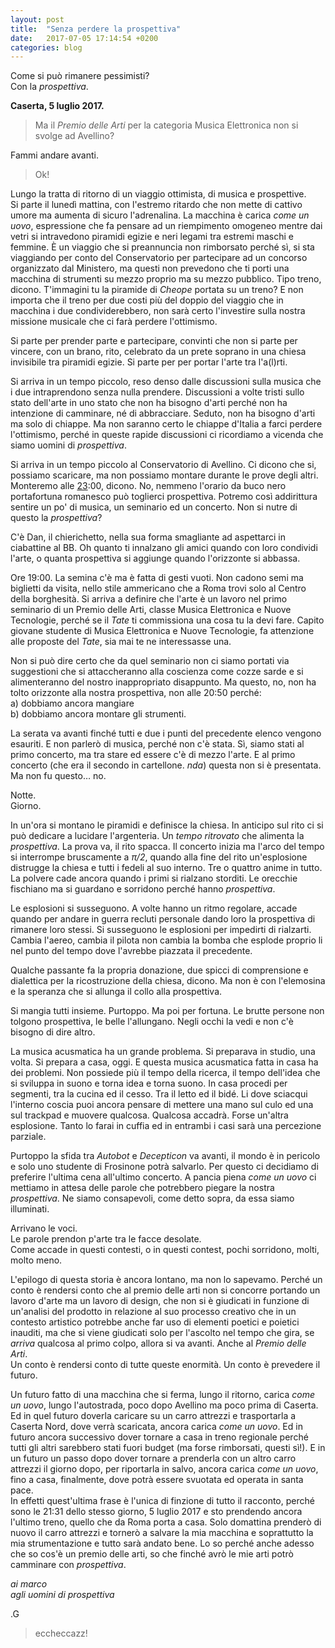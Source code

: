 ```yaml
---
layout: post
title:  "Senza perdere la prospettiva"
date:   2017-07-05 17:14:54 +0200
categories: blog
---
```


Come si può rimanere pessimisti?    
Con la *prospettiva*.

**Caserta, 5 luglio 2017.**

> Ma il *Premio delle Arti* per la categoria Musica Elettronica non si svolge ad Avellino?

Fammi andare avanti.

> Ok!

Lungo la tratta di ritorno di un viaggio ottimista, di musica e prospettive.    
Si parte il lunedì mattina, con l'estremo ritardo che non mette di cattivo umore
ma aumenta di sicuro l'adrenalina. La macchina è carica *come un uovo*, espressione che fa
pensare ad un riempimento omogeneo mentre dai vetri si intravedono piramidi egizie
e neri legami tra estremi maschi e femmine. È un viaggio che si preannuncia non
rimborsato perché sì, si sta viaggiando per conto del Conservatorio per partecipare
ad un concorso organizzato dal Ministero, ma questi non prevedono che ti porti una
macchina di strumenti su mezzo proprio ma su mezzo pubblico. Tipo treno, dicono.
T'immagini tu la piramide di *Cheope* portata su un treno? E non importa che il treno
per due costi più del doppio del viaggio che in macchina i due condividerebbero,
non sarà certo l'investire sulla nostra missione musicale che ci farà perdere
l'ottimismo.

Si parte per prender parte e partecipare, convinti che non si parte per vincere,
con un brano, rito, celebrato da un prete soprano in una chiesa invisibile tra
piramidi egizie. Si parte per per portar l'arte tra l'a(l)rti.

Si arriva in un tempo piccolo, reso denso dalle discussioni sulla musica che i due
intraprendono senza nulla prendere. Discussioni a volte tristi sullo stato
dell'arte in uno stato che non ha bisogno d'arti perché non ha intenzione di camminare,
né di abbracciare. Seduto, non ha bisogno d'arti ma solo di chiappe. Ma non saranno
certo le chiappe d'Italia a farci perdere l'ottimismo, perché in queste rapide
discussioni ci ricordiamo a vicenda che siamo uomini di *prospettiva*.

Si arriva in un tempo piccolo al Conservatorio di Avellino. Ci dicono che si, possiamo
scaricare, ma non possiamo montare durante le prove degli altri. Monteremo alle [23](http://buciodeculo.com):00, dicono.
No, nemmeno l'orario da buco nero portafortuna romanesco può toglierci prospettiva.
Potremo così addirittura sentire un po' di musica, un seminario ed un concerto.
Non si nutre di questo la *prospettiva*?

C'è Dan, il chierichetto, nella sua forma smagliante ad aspettarci in ciabattine al BB.
Oh quanto ti innalzano gli amici quando con loro condividi l'arte, o quanta prospettiva
si aggiunge quando l'orizzonte si abbassa.

Ore 19:00. La semina c'è ma è fatta di gesti vuoti. Non cadono semi ma biglietti da visita,
nello stile ammericano che a Roma trovi solo al Centro della borghesità. Si arriva
a definire che l'arte è un lavoro nel primo seminario di un Premio delle Arti, classe
Musica Elettronica e Nuove Tecnologie, perché se il *Tate* ti commissiona una cosa tu la
devi fare. Capito giovane studente di Musica Elettronica e Nuove Tecnologie, fa attenzione
alle proposte del *Tate*, sia mai te ne interessasse una.  

Non si può dire certo che da quel seminario non ci siamo portati via suggestioni
che si attaccheranno alla coscienza come cozze sarde e si alimenteranno del nostro
inappropriato disappunto. Ma questo, no, non ha tolto orizzonte alla nostra prospettiva,
non alle 20:50 perché:    
  a) dobbiamo ancora mangiare    
  b) dobbiamo ancora montare gli strumenti.    

La serata va avanti finché tutti e due i punti del precedente elenco vengono
esauriti. E non parlerò di musica, perché non c'è stata. Sì, siamo stati al primo
concerto, ma tra stare ed essere c'è di mezzo l'arte. E al primo concerto (che era il
secondo in cartellone. *nda*) questa non si è presentata. Ma non fu questo… no.

Notte.    
Giorno.

In un'ora si montano le piramidi e definisce la chiesa. In anticipo sul rito ci si
può dedicare a lucidare l'argenteria. Un *tempo ritrovato* che alimenta la *prospettiva*.
La prova va, il rito spacca. Il concerto inizia ma l'arco del tempo si interrompe
bruscamente a *π/2*, quando alla fine del rito un'esplosione distrugge la chiesa e tutti
i fedeli al suo interno. Tre o quattro anime in tutto.   
La polvere cade ancora quando i primi si rialzano storditi.
Le orecchie fischiano ma si guardano e sorridono perché hanno *prospettiva*.

Le esplosioni si susseguono. A volte hanno un ritmo regolare, accade quando per
andare in guerra recluti personale dando loro la prospettiva di rimanere loro stessi.
Si susseguono le esplosioni per impedirti di rialzarti. Cambia l'aereo, cambia il pilota
non cambia la bomba che esplode proprio li nel punto del tempo dove l'avrebbe
piazzata il precedente.

Qualche passante fa la propria donazione, due spicci di comprensione e dialettica
per la ricostruzione della chiesa, dicono. Ma non è con l'elemosina e la speranza
che si allunga il collo alla prospettiva.

Si mangia tutti insieme. Purtoppo. Ma poi per fortuna. Le brutte persone non
tolgono prospettiva, le belle l'allungano. Negli occhi la vedi e non c'è bisogno
di dire altro.

La musica acusmatica ha un grande problema. Si preparava in studio, una volta.
Si prepara a casa, oggi. E questa musica acusmatica fatta in casa ha dei problemi.
Non possiede più il tempo della ricerca, il tempo dell'idea che si sviluppa in suono
e torna idea e torna suono. In casa procedi per segmenti, tra la cucina ed il cesso.
Tra il letto ed il bidé. Li dove sciacqui l'interno coscia puoi ancora pensare di
mettere una mano sul culo ed una sul trackpad e muovere qualcosa. Qualcosa accadrà.
Forse un'altra esplosione. Tanto lo farai in cuffia ed in entrambi i casi sarà una
percezione parziale.

Purtoppo la sfida tra *Autobot* e *Decepticon* va avanti, il mondo è in pericolo e
solo uno studente di Frosinone potrà salvarlo. Per questo ci decidiamo di preferire
l'ultima cena all'ultimo concerto. A pancia piena *come un uovo* ci mettiamo in attesa
delle parole che potrebbero piegare la nostra *prospettiva*. Ne siamo consapevoli,
come detto sopra, da essa siamo illuminati.

Arrivano le voci.    
Le parole prendon p'arte tra le facce desolate.    
Come accade in questi contesti, o in questi contest, pochi sorridono, molti, molto meno.

L'epilogo di questa storia è ancora lontano, ma non lo sapevamo. Perché un conto è
rendersi conto che al premio delle arti non si concorre portando un lavoro d'arte
ma un lavoro di design, che non si è giudicati in funzione di un'analisi del prodotto
in relazione al suo processo creativo che in un contesto artistico potrebbe anche
far uso di elementi poetici e poietici inauditi, ma che si viene giudicati solo
per l'ascolto nel tempo che gira, se *arriva* qualcosa al primo colpo, allora si
va avanti. Anche al *Premio delle Arti*.    
Un conto è rendersi conto di tutte queste enormità. Un conto è prevedere il futuro.

Un futuro fatto di una macchina che si ferma, lungo il ritorno, carica *come un uovo*,
lungo l'autostrada, poco dopo Avellino ma poco prima di Caserta.
Ed in quel futuro doverla caricare su un carro attrezzi e trasportarla a Caserta Nord,
dove verrà scaricata, ancora carica *come un uovo*. Ed in futuro ancora successivo
dover tornare a casa in treno regionale perché tutti gli altri sarebbero stati
fuori budget (ma forse rimborsati, questi sì!). E in un futuro un passo dopo dover
tornare a prenderla con un altro carro attrezzi il giorno dopo, per riportarla in salvo, ancora
carica *come un uovo*, fino a casa, finalmente, dove potrà essere svuotata ed operata
in santa pace.    
In effetti quest'ultima frase è l'unica di finzione di tutto il racconto, perché sono le 21:31
dello stesso giorno, 5 luglio 2017 e sto prendendo ancora l'ultimo treno, quello
che da Roma porta a casa. Solo domattina prenderò di nuovo il carro attrezzi e tornerò a
salvare la mia macchina e soprattutto la mia strumentazione e tutto sarà andato bene.
Lo so perché anche adesso che so cos'è un premio delle arti, so che finché avrò
le mie arti potrò camminare con *prospettiva*.

*ai marco*    
*agli uomini di prospettiva*

.G

> eccheccazz!
